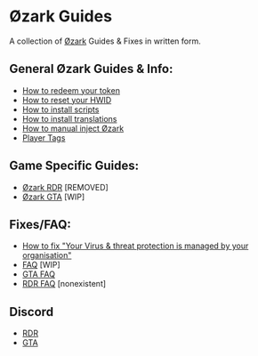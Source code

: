# Øzark Guides
A collection of [Øzark](https://ozark.gg) Guides & Fixes in written form.

## General Øzark Guides & Info:
- [How to redeem your token](https://github.com/GHXIIST/Ozark-Guides/blob/master/General%20Guides%20%26%20Info/How%20to%20redeem%20your%20token.md)
- [How to reset your HWID](https://github.com/GHXIIST/Ozark-Guides/blob/master/General%20Guides%20%26%20Info/How%20to%20reset%20your%20HWID.md)
- [How to install scripts](https://github.com/GHXIIST/Ozark-Guides/blob/master/General%20Guides%20%26%20Info/How%20to%20install%20scripts.md)
- [How to install translations](https://github.com/GHXIIST/Ozark-Guides/blob/master/General%20Guides%20%26%20Info/How%20to%20install%20translations.md)
- [How to manual inject Øzark](https://github.com/GHXIIST/Ozark-Guides/blob/master/General%20Guides%20%26%20Info/How%20to%20manual%20inject%20%C3%98zark.md)
- [Player Tags](https://github.com/GHXIIST/Ozark-Guides/blob/master/General%20Guides%20%26%20Info/Player%20Tags.md)

## Game Specific Guides:
- [Øzark RDR](https://github.com/GHXIIST/Ozark-Guides/tree/master/%C3%98zark-RDR) [REMOVED]
- [Øzark GTA](https://github.com/GHXIIST/Ozark-Guides/tree/master/%C3%98zark-GTA) [WIP]

## Fixes/FAQ:
- [How to fix "Your Virus & threat protection is managed by your organisation"](https://github.com/GHXIIST/Ozark-Guides/blob/master/Fixes/How%20to%20fix%20'Your%20Virus%20%26%20threat%20protection%20is%20managed%20by%20your%20organisation.md)
- [FAQ](https://github.com/GHXIIST/Ozark-Guides/blob/master/Fixes/FAQ.md) [WIP]
- [GTA FAQ](https://github.com/GHXIIST/Ozark-Guides/blob/master/%C3%98zark-GTA/In-Game%20Guides/GTA-FAQ.md)
- [RDR FAQ]() [nonexistent]

## Discord
- [RDR](https://discord.gg/K4aBfr5nXx)
- [GTA](https://discord.gg/KtUnUk5QQt)